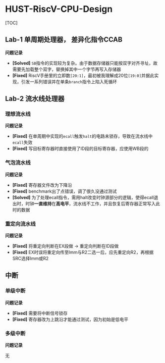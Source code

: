 # HUST-RiscV-CPU-Design


[TOC]
## Lab-1 单周期处理器， 差异化指令CCAB

**问题记录**
- **[Solved]** `SB`指令的实现较为复杂。由于数据存储器只能按双字对齐寻址，故需要先加载整个双字，替换掉其中一个字节再写入存储器
- **[Fixed]** RiscV手册里的立即数`[20:1]`，最初被我理解成20位`[19:0]`并据此实现，引发一系列错误并在单条`branch`指令上陷入死循环

## Lab-2 流水线处理器

### 理想流水线

**问题记录**

- **[Fixed]** 在单周期中实现的`ecall`触发`halt`的电路未锁存，导致在流水线中`ecall`失效
- **[Fixed]** 写目标寄存器时直接使用了ID段的目标寄存器，应使用WB段的

### 气泡流水线

**问题记录**

- **[Fixed]** 寄存器文件改为下降沿
- **[Fixed]** benchmark出了点错误，调了很久没通过测试
- **[Solved]** 为了处理ecall指令，需用halt改变时钟源部分的逻辑，使得ecall退出时，时钟**一直维持**在**高电平**，流水线不工作，并且恢复后寄存器正常写入此时的数据

### 重定向流水线

**问题记录**

- **[Fixed]** 将重定向判断在EX段做 -> 重定向判断在ID段做
- **[Fixed]** EX时误将重定向传至Imm与R2二选一后，应先重定向R2，再根据SRC选择Imm或R2

## 中断

### 单级中断

**问题记录**

- **[Fixed]** 需要将中断信号锁存
- **[Fixed]** 寄存器改为上跳沿才能通过测试，因为初始是低电平

### 多级中断

**问题记录**

无